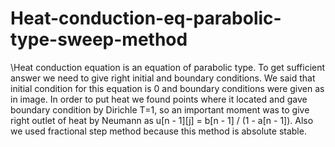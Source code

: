 # Heat-conduction-eq-parabolic-type-sweep-method
\Heat conduction equation is an equation of parabolic type. To get sufficient answer we need to give right initial and boundary conditions. We said that initial condition for this equation is 0 and boundary conditions were given as in image. In order to put heat we found points where it located and gave boundary condition by Dirichle T=1, so an important moment was to give right outlet of heat by Neumann as u[n - 1][j] = b[n - 1] / (1 - a[n - 1]).
Also we used fractional step method because this method is absolute stable.

